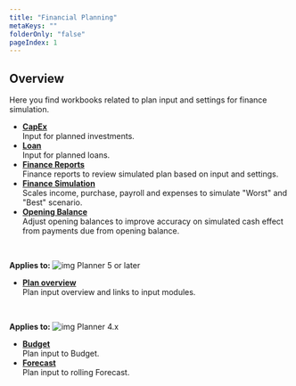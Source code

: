 ```yaml
---
title: "Financial Planning"
metaKeys: ""
folderOnly: "false"
pageIndex: 1
---
```

## Overview
Here you find workbooks related to plan input and settings for finance simulation.

- **[CapEx](../../workbooks/financial-planning/capex.md)**<br/>
Input for planned investments.
- **[Loan](../../workbooks/financial-planning/loan.md)**<br/>
Input for planned loans.
- **[Finance Reports](../../workbooks/financial-planning/finance-reports.md)**<br/>
Finance reports to review simulated plan based on input and settings.
- **[Finance Simulation](../../workbooks/financial-planning/finance-simulation.md)**<br/>
Scales income, purchase, payroll and expenses to simulate "Worst" and "Best" scenario.
- **[Opening Balance](../../workbooks/financial-planning/opening-balance.md)**<br/>
Adjust opening balances to improve accuracy on simulated cash effect from payments due from opening balance.

<br/>

**Applies to:** ![img](https://profitbasedocs.blob.core.windows.net/icons/yes-icon.png) Planner 5 or later

- **[Plan overview](../../workbooks/financial-planning/plan-overview.md)**<br/>
Plan input overview and links to input modules. 

<br/>

**Applies to:** ![img](https://profitbasedocs.blob.core.windows.net/icons/yes-icon.png) Planner 4.x

- **[Budget](../../workbooks/financial-planning/budget.md)**<br/>
Plan input to Budget. 
- **[Forecast](../../workbooks/financial-planning/forecast.md)**<br/>
Plan input to rolling Forecast. 
